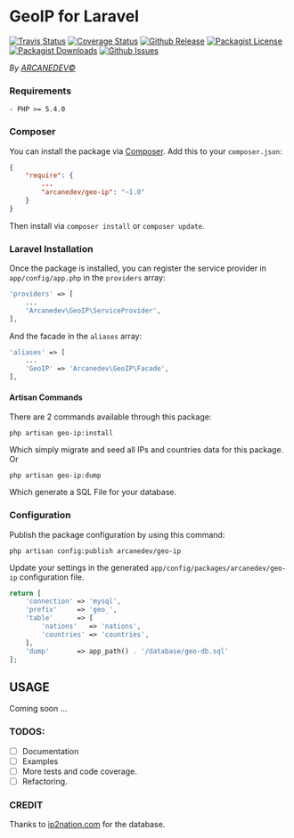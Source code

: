 GeoIP for Laravel
==============
[![Travis Status](http://img.shields.io/travis/ARCANEDEV/GeoIP.svg?style=flat-square)](https://travis-ci.org/ARCANEDEV/GeoIP)
[![Coverage Status](http://img.shields.io/coveralls/ARCANEDEV/GeoIP.svg?style=flat-square)](https://coveralls.io/r/ARCANEDEV/GeoIP?branch=master)
[![Github Release](http://img.shields.io/github/release/ARCANEDEV/GeoIP.svg?style=flat-square)](https://github.com/ARCANEDEV/GeoIP/releases)
[![Packagist License](http://img.shields.io/packagist/l/arcanedev/geo-ip.svg?style=flat-square)](https://github.com/ARCANEDEV/GeoIP/blob/master/LICENSE)
[![Packagist Downloads](https://img.shields.io/packagist/dt/arcanedev/geo-ip.svg?style=flat-square)](https://packagist.org/packages/arcanedev/geo-ip)
[![Github Issues](http://img.shields.io/github/issues/ARCANEDEV/GeoIP.svg?style=flat-square)](https://github.com/ARCANEDEV/GeoIP/issues)

*By [ARCANEDEV&copy;](http://www.arcanedev.net/)*

### Requirements
    
    - PHP >= 5.4.0
    
### Composer

You can install the package via [Composer](http://getcomposer.org/). Add this to your `composer.json`:

```json
{
    "require": {
        ...
        "arcanedev/geo-ip": "~1.0"
    }
}
```
    
Then install via `composer install` or `composer update`.

### Laravel Installation
Once the package is installed, you can register the service provider in `app/config/app.php` in the `providers` array:

```php
'providers' => [
    ...
    'Arcanedev\GeoIP\ServiceProvider',
],
```

And the facade in the `aliases` array:

```php
'aliases' => [
    ...
    'GeoIP' => 'Arcanedev\GeoIP\Facade',
],
```

#### Artisan Commands
There are 2 commands available through this package:
```
php artisan geo-ip:install
```

Which simply migrate and seed all IPs and countries data for this package. Or

```
php artisan geo-ip:dump
```

Which generate a SQL File for your database.

### Configuration
Publish the package configuration by using this command:

```
php artisan config:publish arcanedev/geo-ip
```

Update your settings in the generated `app/config/packages/arcanedev/geo-ip` configuration file.

```php
return [
    'connection' => 'mysql',
    'prefix'     => 'geo_',
    'table'      => [
        'nations'   => 'nations',
        'countries' => 'countries',
    ],
    'dump'       => app_path() . '/database/geo-db.sql'
];
```

## USAGE
Coming soon ...

### TODOS:

  - [ ] Documentation
  - [ ] Examples
  - [ ] More tests and code coverage.
  - [ ] Refactoring.

### CREDIT

Thanks to [ip2nation.com](http://ip2nation.com/) for the database.
